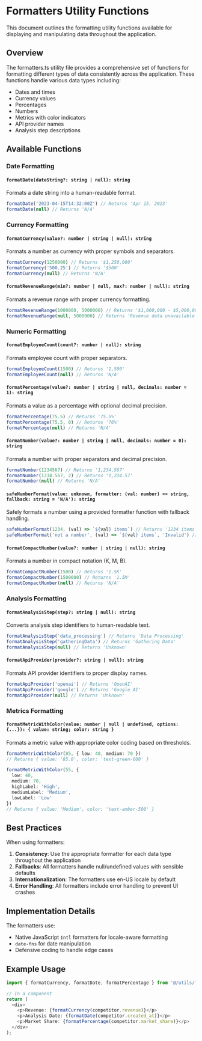
# Formatters Utility Functions

This document outlines the formatting utility functions available for displaying and manipulating data throughout the application.

## Overview

The formatters.ts utility file provides a comprehensive set of functions for formatting different types of data consistently across the application. These functions handle various data types including:

- Dates and times
- Currency values
- Percentages
- Numbers
- Metrics with color indicators
- API provider names
- Analysis step descriptions

## Available Functions

### Date Formatting

#### `formatDate(dateString?: string | null): string`

Formats a date string into a human-readable format.

```typescript
formatDate('2023-04-15T14:32:00Z') // Returns 'Apr 15, 2023'
formatDate(null) // Returns 'N/A'
```

### Currency Formatting

#### `formatCurrency(value?: number | string | null): string`

Formats a number as currency with proper symbols and separators.

```typescript
formatCurrency(1250000) // Returns '$1,250,000'
formatCurrency('500.25') // Returns '$500'
formatCurrency(null) // Returns 'N/A'
```

#### `formatRevenueRange(min?: number | null, max?: number | null): string`

Formats a revenue range with proper currency formatting.

```typescript
formatRevenueRange(1000000, 5000000) // Returns '$1,000,000 - $5,000,000'
formatRevenueRange(null, 5000000) // Returns 'Revenue data unavailable'
```

### Numeric Formatting

#### `formatEmployeeCount(count?: number | null): string`

Formats employee count with proper separators.

```typescript
formatEmployeeCount(1500) // Returns '1,500'
formatEmployeeCount(null) // Returns 'N/A'
```

#### `formatPercentage(value?: number | string | null, decimals: number = 1): string`

Formats a value as a percentage with optional decimal precision.

```typescript
formatPercentage(75.5) // Returns '75.5%'
formatPercentage(75.5, 0) // Returns '76%'
formatPercentage(null) // Returns 'N/A'
```

#### `formatNumber(value?: number | string | null, decimals: number = 0): string`

Formats a number with proper separators and decimal precision.

```typescript
formatNumber(1234567) // Returns '1,234,567'
formatNumber(1234.567, 2) // Returns '1,234.57'
formatNumber(null) // Returns 'N/A'
```

#### `safeNumberFormat(value: unknown, formatter: (val: number) => string, fallback: string = 'N/A'): string`

Safely formats a number using a provided formatter function with fallback handling.

```typescript
safeNumberFormat(1234, (val) => `${val} items`) // Returns '1234 items'
safeNumberFormat('not a number', (val) => `${val} items`, 'Invalid') // Returns 'Invalid'
```

#### `formatCompactNumber(value?: number | string | null): string`

Formats a number in compact notation (K, M, B).

```typescript
formatCompactNumber(1500) // Returns '1.5K'
formatCompactNumber(1500000) // Returns '1.5M'
formatCompactNumber(null) // Returns 'N/A'
```

### Analysis Formatting

#### `formatAnalysisStep(step?: string | null): string`

Converts analysis step identifiers to human-readable text.

```typescript
formatAnalysisStep('data_processing') // Returns 'Data Processing'
formatAnalysisStep('gatheringData') // Returns 'Gathering Data'
formatAnalysisStep(null) // Returns 'Unknown'
```

#### `formatApiProvider(provider?: string | null): string`

Formats API provider identifiers to proper display names.

```typescript
formatApiProvider('openai') // Returns 'OpenAI'
formatApiProvider('google') // Returns 'Google AI'
formatApiProvider(null) // Returns 'Unknown'
```

### Metrics Formatting

#### `formatMetricWithColor(value: number | null | undefined, options: {...}): { value: string; color: string }`

Formats a metric value with appropriate color coding based on thresholds.

```typescript
formatMetricWithColor(85, { low: 40, medium: 70 }) 
// Returns { value: '85.0', color: 'text-green-600' }

formatMetricWithColor(55, { 
  low: 40, 
  medium: 70, 
  highLabel: 'High', 
  mediumLabel: 'Medium', 
  lowLabel: 'Low'
}) 
// Returns { value: 'Medium', color: 'text-amber-500' }
```

## Best Practices

When using formatters:

1. **Consistency**: Use the appropriate formatter for each data type throughout the application
2. **Fallbacks**: All formatters handle null/undefined values with sensible defaults
3. **Internationalization**: The formatters use en-US locale by default
4. **Error Handling**: All formatters include error handling to prevent UI crashes

## Implementation Details

The formatters use:
- Native JavaScript `Intl` formatters for locale-aware formatting
- `date-fns` for date manipulation
- Defensive coding to handle edge cases

## Example Usage

```typescript
import { formatCurrency, formatDate, formatPercentage } from '@/utils/formatters';

// In a component
return (
  <div>
    <p>Revenue: {formatCurrency(competitor.revenue)}</p>
    <p>Analysis Date: {formatDate(competitor.created_at)}</p>
    <p>Market Share: {formatPercentage(competitor.market_share)}</p>
  </div>
);
```
